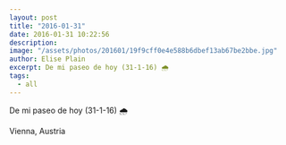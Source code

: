```yaml
---
layout: post
title: "2016-01-31"
date: 2016-01-31 10:22:56
description: 
image: "/assets/photos/201601/19f9cff0e4e588b6dbef13ab67be2bbe.jpg"
author: Elise Plain
excerpt: De mi paseo de hoy (31-1-16) 🌧
tags: 
  - all
---
```


De mi paseo de hoy (31-1-16) 🌧
<p></p>
Vienna, Austria